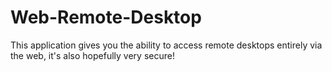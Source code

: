 # Web-Remote-Desktop
This application gives you the ability to access remote desktops entirely via the web, it's also hopefully very secure!
